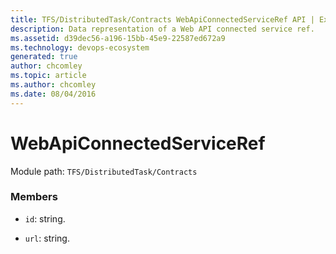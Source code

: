```yaml
---
title: TFS/DistributedTask/Contracts WebApiConnectedServiceRef API | Extensions for Azure DevOps Services
description: Data representation of a Web API connected service ref.
ms.assetid: d39dec56-a196-15bb-45e9-22587ed672a9
ms.technology: devops-ecosystem
generated: true
author: chcomley
ms.topic: article
ms.author: chcomley
ms.date: 08/04/2016
---
```


# WebApiConnectedServiceRef

Module path: `TFS/DistributedTask/Contracts`


### Members

* `id`: string. 

* `url`: string. 


